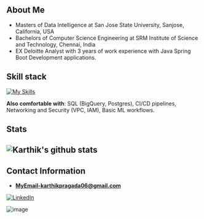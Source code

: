 ## About Me
- Masters of Data Intelligence at San Jose State University, Sanjose, California, USA
- Bachelors of Computer Science Engineering at SRM Institute of Science and Technology, Chennai, India
- EX Deloitte Analyst with 3 years of work experience with Java Spring Boot Development applications.


## Skill stack
<!-- Skill icons provided by skill-icons. Full icon list and names:
     https://github.com/tandpfun/skill-icons?tab=readme-ov-file#icons-list -->
[![My Skills](https://skillicons.dev/icons?i=python,java,aws,docker,git,github,terraform,typescript,nodejs,figma&theme=light)](https://skillicons.dev)

**Also comfortable with**: SQL (BigQuery, Postgres), CI/CD pipelines, Networking and Security (VPC, IAM), Basic ML workflows.


## Stats
![Karthik's github stats](https://github-readme-stats.vercel.app/api?username=prags8585&show_icons=true&theme=merko) 
---

## Contact Information
- [**MyEmail-karthikpragada06@gmail.com**](mailto:karthikpragada06@gmail.com)

<a href="https://www.linkedin.com/in/karthik-pragada/" target="blank">
  <img src="https://skillicons.dev/icons?i=linkedin" alt="LinkedIn" />
</a>


<!-- Optional: fun GIF. Consider replacing with contribution streak or removing for a tighter, more professional finish. -->
![image](https://media.giphy.com/media/v1.Y2lkPTc5MGI3NjExdXh2ZzdlYWZndHl2dWcyb2RveHlpYzhsand5YmRmaHRwdXhlcGZhZyZlcD12MV9naWZzX3RyZW5kaW5nJmN0PWc/l3q2wJsC23ikJg9xe/giphy.gif)
